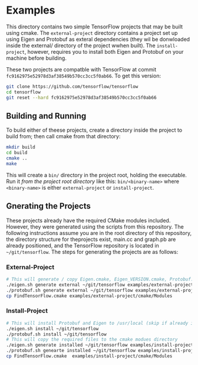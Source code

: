 # Examples

This directory contains two simple TensorFlow projects that may be built using cmake. The `external-project`
directory contains a project set up using Eigen and Protobuf as exteral dependencies (they wil be donwloaded
inside the external/ directory of the project wwhen built).  The `install-project`, however, requires you to
install both Eigen and Protobuf on your machine before building.

These two projects are compatble with TensorFlow at commit `fc9162975e52978d3af38549b570cc3cc5f0ab66`.  To get
this version:
```bash
git clone https://github.com/tensorflow/tensorflow
cd tensorflow
git reset --hard fc9162975e52978d3af38549b570cc3cc5f0ab66
```

## Building and Running
To build either of theese projects, create a directory inside the project to build from; then call cmake
from that directory:

```bash
mkdir build
cd build
cmake ..
make
```

This will create a `bin/` directory in the project root, holding the executable. Run it *from the project root
directory* like this: `bin/<binary-name>` where `<binary-name>` is either `external-project` or `install-project`.

## Gnerating the Projects
These projects already have the required CMake modules included.  However, they were generated using the scripts from
this repository.  The following instructions assume you are in the root directory of this repository, the directory
structure for theprojects exist, main.cc and graph.pb are already positioned, and the TensorFlow repository is located
in `~/git/tensorflow`.  The steps for generating the projects are as follows:

### External-Project
```bash
# This will generate / copy Eigen.cmake, Eigen_VERSION.cmake, Protobuf.cmake, and Protobuf_VERSION.cmake
./eigen.sh generate external ~/git/tensorflow examples/external-project/cmake/Modules examples/external-project/cmake/Modules
./protobuf.sh generate external ~/git/tensorflow examples/external-project/cmake/Modules examples/external-project/cmake/Modules
cp FindTensorFlow.cmake examples/external-project/cmake/Modules 
```

### Install-Project
```bash
# This will install Protobuf and Eigen to /usr/local (skip if already installed)
./eigen.sh install ~/git/tensorflow
./protobuf.sh install ~/git/tensorflow
# This will copy the required files to the cmake modues directory
./eigen.sh generate installed ~/git/tensorflow examples/install-project/cmake/Modules
./protobuf.sh genearte installed ~/git/tensorflow examples/install-project/cmake/Modules
cp FindTensorFlow.cmake  examples/install-project/cmake/Modules
```
